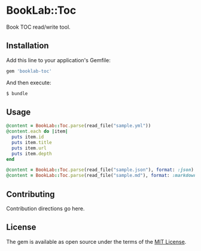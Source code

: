 # BookLab::Toc

Book TOC read/write tool.

## Installation
Add this line to your application's Gemfile:

```ruby
gem 'booklab-toc'
```

And then execute:
```bash
$ bundle
```

## Usage

```rb
@content = BookLab::Toc.parse(read_file("sample.yml"))
@content.each do |item|
  puts item.id
  puts item.title
  puts item.url
  puts item.depth
end

@content = BookLab::Toc.parse(read_file("sample.json"), format: :json)
@content = BookLab::Toc.parse(read_file("sample.md"), format: :markdown)
```

## Contributing

Contribution directions go here.

## License

The gem is available as open source under the terms of the [MIT License](https://opensource.org/licenses/MIT).

